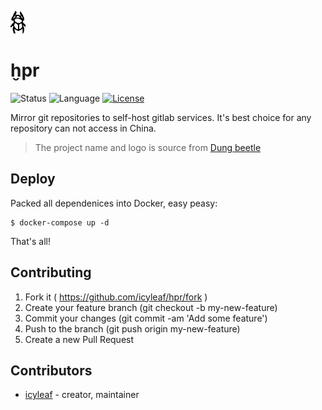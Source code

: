![hpr-logo](support/hpr.png)

# ḫpr

![Status](https://img.shields.io/badge/status-WIP-yellow.svg)
![Language](https://img.shields.io/badge/language-crystal-776791.svg)
[![License](https://img.shields.io/github/license/icyleaf/hpr.svg)](https://github.com/icyleaf/hpr/blob/master/LICENSE)

Mirror git repositories to self-host gitlab services. It's best choice for any repository can not access in China.

> The project name and logo is source from [Dung beetle](https://en.wikipedia.org/wiki/Dung_beetle#Scarab_in_ancient_Egypt)

## Deploy

Packed all dependenices into Docker, easy peasy:

```
$ docker-compose up -d
```

That's all!

## Contributing

1. Fork it ( https://github.com/icyleaf/hpr/fork )
2. Create your feature branch (git checkout -b my-new-feature)
3. Commit your changes (git commit -am 'Add some feature')
4. Push to the branch (git push origin my-new-feature)
5. Create a new Pull Request

## Contributors

- [icyleaf](https://github.com/icyleaf) - creator, maintainer
